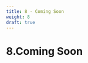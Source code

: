 ```yaml
---
title: 8 - Coming Soon
weight: 8
draft: true
---
```


# 8.Coming Soon

<!-- Pick a fiber, any fiber, although it cannot be one that we covered in class. Explore the properties of this fiber. Questions you need to answer: What are the properties of this fiber? What can it do? What can’t it do? Is this fiber a precious material or abundantly available? Where does it come from? What is its origin story? What might it be good for? -->

